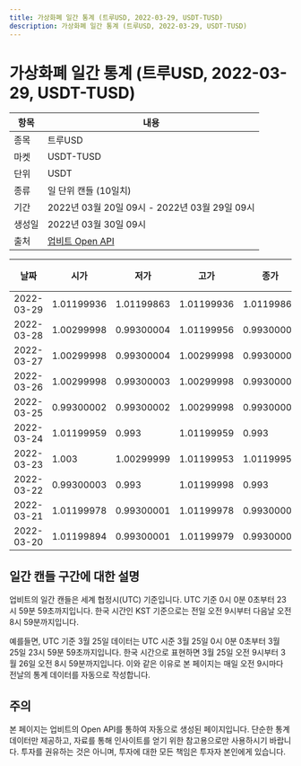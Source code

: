 ```yaml
---
title: 가상화폐 일간 통계 (트루USD, 2022-03-29, USDT-TUSD)
description: 가상화폐 일간 통계 (트루USD, 2022-03-29, USDT-TUSD)
---
```



가상화폐 일간 통계 (트루USD, 2022-03-29, USDT-TUSD)
===

|항목|내용|
|--|--|
|종목|트루USD|
|마켓|USDT-TUSD|
|단위|USDT|
|종류|일 단위 캔들 (10일치)|
|기간|2022년 03월 20일 09시 - 2022년 03월 29일 09시|
|생성일|2022년 03월 30일 09시|
|출처|[업비트 Open API](https://docs.upbit.com)|


|날짜|시가|저가|고가|종가|비고|
|--|--|--|--|--|--|
|2022-03-29|1.01199936|1.01199863|1.01199936|1.01199863|    |
|2022-03-28|1.00299998|0.99300004|1.01199956|0.99300005|    |
|2022-03-27|1.00299998|0.99300004|1.00299998|0.99300004|    |
|2022-03-26|1.00299998|0.99300003|1.00299998|0.99300003|    |
|2022-03-25|0.99300002|0.99300002|1.00299998|0.99300002|    |
|2022-03-24|1.01199959|0.993|1.01199959|0.993|    |
|2022-03-23|1.003|1.00299999|1.01199953|1.01199953|    |
|2022-03-22|0.99300003|0.993|1.01199998|0.993|    |
|2022-03-21|1.01199978|0.99300001|1.01199978|0.99300003|    |
|2022-03-20|1.01199894|0.99300001|1.01199979|0.99300001|    |


일간 캔들 구간에 대한 설명
---


업비트의 일간 캔들은 세계 협정시(UTC) 기준입니다. 
UTC 기준 0시 0분 0초부터 23시 59분 59초까지입니다. 
한국 시간인 KST 기준으로는 전일 오전 9시부터 다음날 오전 8시 59분까지입니다. 


예를들면, UTC 기준 3월 25일 데이터는 UTC 시준 3월 25일 0시 0분 0초부터 3월 25일 23시 59분 59초까지입니다. 
한국 시간으로 표현하면 3월 25일 오전 9시부터 3월 26일 오전 8시 59분까지입니다. 
이와 같은 이유로 본 페이지는 매일 오전 9시마다 전날의 통계 데이터를 자동으로 작성합니다. 


주의
---


본 페이지는 업비트의 Open API를 통하여 자동으로 생성된 페이지입니다. 
단순한 통계 데이터만 제공하고, 자료를 통해 인사이트를 얻기 위한 참고용으로만 사용하시기 바랍니다. 
투자를 권유하는 것은 아니며, 투자에 대한 모든 책임은 투자자 본인에게 있습니다. 
